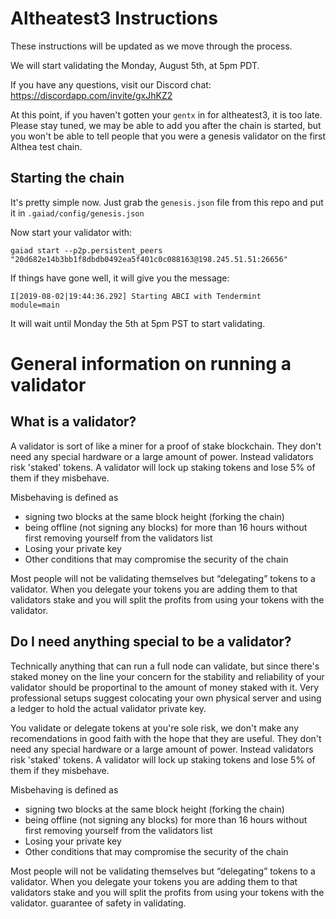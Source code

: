 # Altheatest3 Instructions

These instructions will be updated as we move through the process.

We will start validating the Monday, August 5th, at 5pm PDT.

If you have any questions, visit our Discord chat: https://discordapp.com/invite/gxJhKZ2

At this point, if you haven't gotten your `gentx` in for altheatest3, it is too late. Please stay tuned, we may be able to add you after the chain is started, but you won't be able to tell people that you were a genesis validator on the first Althea test chain.

## Starting the chain

It's pretty simple now. Just grab the `genesis.json` file from this repo and put it in `.gaiad/config/genesis.json`

Now start your validator with:

`gaiad start --p2p.persistent_peers "20d682e14b3bb1f8dbdb0492ea5f401c0c088163@198.245.51.51:26656"`

If things have gone well, it will give you the message:

`I[2019-08-02|19:44:36.292] Starting ABCI with Tendermint                module=main`

It will wait until Monday the 5th at 5pm PST to start validating.

# General information on running a validator

## What is a validator?

A validator is sort of like a miner for a proof of stake blockchain. They don't need any special hardware or a large amount of power. Instead validators risk 'staked' tokens. A validator will lock up staking tokens and lose 5% of them if they misbehave.

Misbehaving is defined as

- signing two blocks at the same block height (forking the chain)
- being offline (not signing any blocks) for more than 16 hours without first removing yourself from the validators list
- Losing your private key
- Other conditions that may compromise the security of the chain

Most people will not be validating themselves but “delegating” tokens to a validator. When you delegate your tokens you are adding them to that validators stake and you will split the profits from using your tokens with the validator.

## Do I need anything special to be a validator?

Technically anything that can run a full node can validate, but since there's staked money on the line your concern for the stability and reliability of your validator should be proportinal to the amount of money staked with it. Very professional setups suggest colocating your own physical server and using a ledger to hold the actual validator private key.

You validate or delegate tokens at you're sole risk, we don't make any recomendations in good faith with the hope that they are useful. They don't need any special hardware or a large amount of power. Instead validators risk 'staked' tokens. A validator will lock up staking tokens and lose 5% of them if they misbehave.

Misbehaving is defined as

- signing two blocks at the same block height (forking the chain)
- being offline (not signing any blocks) for more than 16 hours without first removing yourself from the validators list
- Losing your private key
- Other conditions that may compromise the security of the chain

Most people will not be validating themselves but “delegating” tokens to a validator. When you delegate your tokens you are adding them to that validators stake and you will split the profits from using your tokens with the validator.
guarantee of safety in validating.
